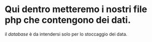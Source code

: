 # Qui dentro metteremo i nostri file php che contengono dei dati.

il *database* è da intendersi solo per lo stoccaggio dei data.